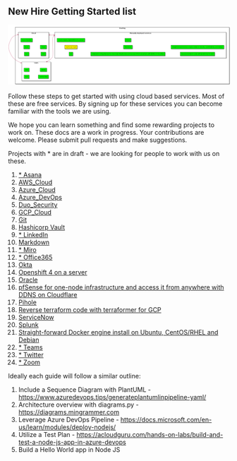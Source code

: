    <!-- Copyright 2020 SJULTRA, inc.

   Licensed under the Apache License, Version 2.0 (the "License");
   you may not use this file except in compliance with the License.
   You may obtain a copy of the License at

       http://www.apache.org/licenses/LICENSE-2.0

   Unless required by applicable law or agreed to in writing, software
   distributed under the License is distributed on an "AS IS" BASIS,
   WITHOUT WARRANTIES OR CONDITIONS OF ANY KIND, either express or implied.
   See the License for the specific language governing permissions and
   limitations under the License. -->

## New Hire Getting Started list

![alt text](/_images/StartingDiagram.png "UML")

Follow these steps to get started with using cloud based services. Most of these are free services. By signing up for these services you can become familiar with the tools we are using.

We hope you can learn something and find some rewarding projects to work on. These docs are a work in progress. Your contributions are welcome. Please submit pull requests and make suggestions.

Projects with * are in draft - we are looking for people to work with us on these. 

1. [* Asana](./docs/Asana/)
1. [AWS_Cloud](./docs/AWS_Cloud/)
1. [Azure_Cloud](./docs/Azure_Cloud/)
1. [Azure_DevOps](./docs/Azure_DevOps/)
1. [Duo_Security](./docs/Duo/)
1. [GCP_Cloud](./docs/GCP_Cloud/)
1. [Git](./docs/Git/)
1. [Hashicorp Vault](./docs/Hashicorp/)
1. [* LinkedIn](./docs/LinkedIn/)
1. [Markdown](./docs/Markdown/)
1. [* Miro](./docs/Miro/)
1. [* Office365](./docs/Office365/)
1. [Okta](./docs/Okta/)
1. [Openshift 4 on a server](./docs/Openshift_4_Upi_Kvm_Instalation/)
1. [Oracle](./docs/Oracle/)
1. [pfSense for one-node infrastructure and access it from anywhere with DDNS on Cloudflare](./docs/PfSense_Install_One_Node_Infrastructure/)
1. [Pihole](./docs/Pihole/)
1. [Reverse terraform code with terraformer for GCP](./docs/Reverse_Terraform_Code_With_Terraformer/)
1. [ServiceNow](./docs/ServiceNow/)
1. [Splunk](./docs/Splunk/)
1. [Straight-forward Docker engine install on Ubuntu, CentOS/RHEL and Debian](./docs/Docker_Install_Ubuntu_Centos_Debian/)
1. [* Teams](./docs/Teams/)
1. [* Twitter](./docs/Twitter/)
1. [* Zoom](./docs/Zoom/)

Ideally each guide will follow a similar outline:

1. Include a Sequence Diagram with PlantUML - https://www.azuredevops.tips/generateplantumlinpipeline-yaml/
1. Architecture overview with diagrams.py - https://diagrams.mingrammer.com
1. Leverage Azure DevOps Pipeline - https://docs.microsoft.com/en-us/learn/modules/deploy-nodejs/
1. Utilize a Test Plan - https://acloudguru.com/hands-on-labs/build-and-test-a-node-js-app-in-azure-devops
1. Build a Hello World app in Node JS
